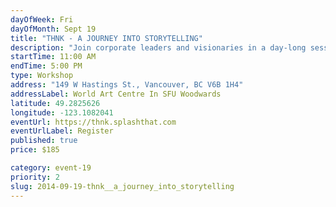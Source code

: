 ```yaml
---
dayOfWeek: Fri
dayOfMonth: Sept 19
title: "THNK - A JOURNEY INTO STORYTELLING"
description: "Join corporate leaders and visionaries in a day-long session to uncover storytelling techniques that harness your passion and purpose. Make new connections to the leaders in the community, practice innovation tactics, and walk away with the story you’ve been trying to tell."
startTime: 11:00 AM
endTime: 5:00 PM
type: Workshop
address: "149 W Hastings St., Vancouver, BC V6B 1H4"
addressLabel: World Art Centre In SFU Woodwards
latitude: 49.2825626
longitude: -123.1082041
eventUrl: https://thnk.splashthat.com
eventUrlLabel: Register
published: true
price: $185

category: event-19
priority: 2
slug: 2014-09-19-thnk__a_journey_into_storytelling
---
```

